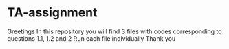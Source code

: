 # TA-assignment
Greetings
In this repository you will find 3 files with codes corresponding to questions 1.1, 1.2 and 2
Run each file individually
Thank you
